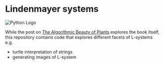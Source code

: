 # Lindenmayer systems

![Python Logo](https://www.python.org/static/community_logos/python-logo.png "Sample inline image")

While the post on [The Algorithmic Beauty of Plants](http://umayrh.github.io/2021/03/14/the-algorithmic-beauty-of-plants/) 
explores the book itself, this repository contains code that explores different facets of L-systems e.g.

* turtle interpretation of strings
* generating images of L-system

[The Algorithmic Beauty of Plants]: http://algorithmicbotany.org/papers/#abop
